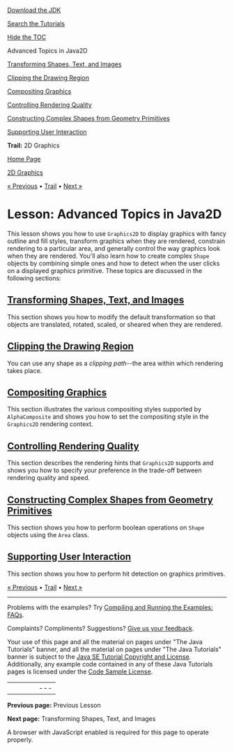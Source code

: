 [Download
the JDK](http://java.sun.com/javase/6/download.jsp)
  
[Search the
Tutorials](../../search.html)
  
[Hide the TOC](javascript:toggleLeft())

Advanced Topics in Java2D

[Transforming Shapes, Text, and Images](transforming.html)

[Clipping the Drawing Region](clipping.html)

[Compositing Graphics](compositing.html)

[Controlling Rendering Quality](quality.html)

[Constructing Complex Shapes from Geometry Primitives](complexshapes.html)

[Supporting User Interaction](user.html)

**Trail:** 2D Graphics

[Home Page](../../index.html)
>
[2D Graphics](../index.html)

[« Previous](../printing/index.html) • [Trail](../TOC.html) • [Next »](transforming.html)

# Lesson: Advanced Topics in Java2D

This lesson shows you how to use `Graphics2D` to display graphics with
fancy outline and fill styles, transform graphics when they are
rendered, constrain rendering to a particular area, and generally
control the way graphics look when they are rendered. You'll also learn
how to create complex `Shape` objects by combining simple ones and how to
detect when the user clicks on a displayed graphics primitive. These
topics are discussed in the following sections:

## [Transforming Shapes, Text, and Images](transforming.html)

This section shows you how to modify the default transformation so that
objects are translated, rotated, scaled, or sheared when they are
rendered.

## [Clipping the Drawing Region](clipping.html)

You can use any shape as a *clipping path*--the
area within which rendering takes place.

## [Compositing Graphics](compositing.html)

This section illustrates the various compositing styles supported by
`AlphaComposite` and shows you how to set the compositing
style in the `Graphics2D` rendering context.

## [Controlling Rendering Quality](quality.html)

This section describes the rendering hints that `Graphics2D`
supports and shows you how to specify your preference in the trade-off
between rendering quality and speed.

## [Constructing Complex Shapes from Geometry Primitives](complexshapes.html)

This section shows you how to perform boolean operations on `Shape`
objects using the `Area` class.

## [Supporting User Interaction](user.html)

This section shows you how to perform hit detection on graphics primitives.

[« Previous](../printing/index.html)
•
[Trail](../TOC.html)
•
[Next »](transforming.html)

---

Problems with the examples? Try [Compiling and Running
the Examples: FAQs](../../information/run-examples.html).
  
Complaints? Compliments? Suggestions? [Give
us your feedback](http://download.oracle.com/javase/feedback.html).

Your use of this page and all the material on pages under "The Java Tutorials" banner,
and all the material on pages under "The Java Tutorials" banner is subject to the [Java SE Tutorial Copyright
and License](../../information/license.html).
Additionally, any example code contained in any of these Java
Tutorials pages is licensed under the
[Code
Sample License](http://developers.sun.com/license/berkeley_license.html).

|  |  |  |  |  |
| --- | --- | --- | --- | --- |
| |  |  | | --- | --- | | duke image | Oracle logo | | [About Oracle](http://www.oracle.com/us/corporate/index.html) | [Oracle Technology Network](http://www.oracle.com/technology/index.html) | [Terms of Service](https://www.samplecode.oracle.com/servlets/CompulsoryClickThrough?type=TermsOfService) | Copyright © 1995, 2011 Oracle and/or its affiliates. All rights reserved. |

**Previous page:** Previous Lesson
  
**Next page:** Transforming Shapes, Text, and Images




A browser with JavaScript enabled is required for this page to operate properly.